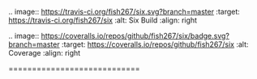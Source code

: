 .. image:: https://travis-ci.org/fish267/six.svg?branch=master
    :target: https://travis-ci.org/fish267/six
    :alt: Six Build
    :align: right

.. image:: https://coveralls.io/repos/github/fish267/six/badge.svg?branch=master
   :target: https://coveralls.io/repos/github/fish267/six
   :alt: Coverage
   :align: right

============================